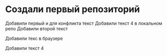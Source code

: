 # Создали первый репозиторий

Добавили первый и для конфликта текст
Добавили текст 4 в локальном репо
Добавили второй текст


Добавили текс в браузере

Добавили текст 4
